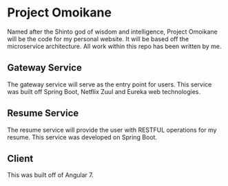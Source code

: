 # Project Omoikane
Named after the Shinto god of wisdom and intelligence, Project Omoikane will be the code for my personal website. It will be based off the microservice architecture. All work within this repo has been written by me. 

## Gateway Service
The gateway service will serve as the entry point for users. This service was built off Spring Boot, Netflix Zuul and Eureka web technologies.

## Resume Service
The resume service will provide the user with RESTFUL operations for my resume. This service was developed on Spring Boot. 

## Client
This was built off of Angular 7.
